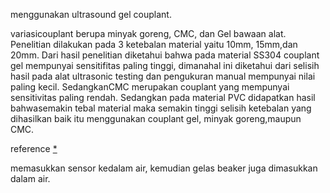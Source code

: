 menggunakan ultrasound gel couplant. 

variasicouplant berupa minyak goreng, CMC, dan Gel bawaan alat. Penelitian dilakukan pada 3 ketebalan material yaitu 10mm, 15mm,dan 20mm. Dari hasil penelitian diketahui bahwa pada material SS304 couplant gel mempunyai sensitifitas paling tinggi, dimanahal ini diketahui dari selisih hasil pada alat ultrasonic testing dan pengukuran manual mempunyai nilai paling kecil. SedangkanCMC merupakan couplant yang mempunyai sensitivitas paling rendah. Sedangkan pada material PVC didapatkan hasil bahwasemakin tebal material maka semakin tinggi selisih ketebalan yang dihasilkan baik itu menggunakan couplant gel, minyak goreng,maupun CMC.

reference [*](http://webcache.googleusercontent.com/search?q=cache:Dphzo1PtDhwJ:ejurnal.itats.ac.id/senastitan/article/download/4234/3003&cd=34&hl=en&ct=clnk&gl=id)

memasukkan sensor kedalam air, kemudian gelas beaker juga dimasukkan dalam air.